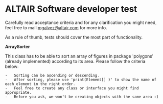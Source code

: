 # ALTAIR Software developer test 

Carefully read acceptance criteria and for any clarification you might need,
feel free to mail [mgalvez@altair.com](mgalvez@altair.com) for more info.

As a rule of thumb, tests should cover the most part of functionality.

__ArraySorter__

This class has to be able to sort an array of figures in package 'polygons' (already implemented)
according to its area.
Please follow the criteria below:

	-	Sorting can be ascending or descending.
	-	After sorting, please use 'print(Element[] )' to show the name of each element in the right order.
	-	Feel free to create any class or interface you might find appropriate. 
	-	Before you ask, we won't be creating objects with the same area :) 
	
	